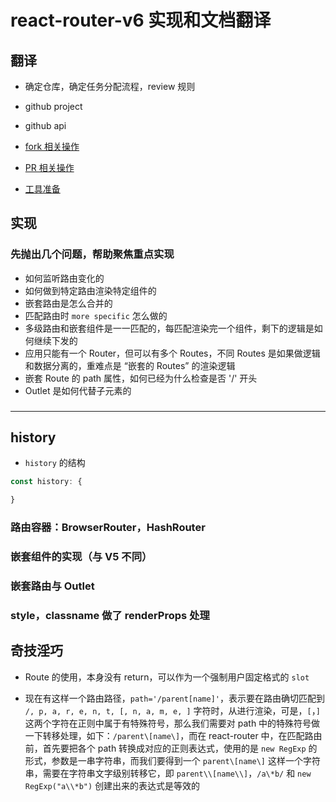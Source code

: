 # react-router-v6 实现和文档翻译

## 翻译

- 确定仓库，确定任务分配流程，review 规则
- github project
- github api

- [fork 相关操作](https://docs.github.com/en/pull-requests/collaborating-with-pull-requests/working-with-forks/syncing-a-fork)

- [PR 相关操作](https://juejin.cn/post/6844903821521469448)

- [工具准备](https://blog.csdn.net/Jin_Kwok/article/details/104350548)

## 实现

### 先抛出几个问题，帮助聚焦重点实现

- 如何监听路由变化的
- 如何做到特定路由渲染特定组件的
- 嵌套路由是怎么合并的
- 匹配路由时 `more specific` 怎么做的
- 多级路由和嵌套组件是一一匹配的，每匹配渲染完一个组件，剩下的逻辑是如何继续下发的
- 应用只能有一个 Router，但可以有多个 Routes，不同 Routes 是如果做逻辑和数据分离的，重难点是 “嵌套的 Routes” 的渲染逻辑
- 嵌套 Route 的 path 属性，如何已经为什么检查是否 '/' 开头
- Outlet 是如何代替子元素的

###

---

## history

- `history` 的结构

```js
const history: {

}
```

### 路由容器：BrowserRouter，HashRouter

### 嵌套组件的实现（与 V5 不同）

### 嵌套路由与 Outlet

### style，classname 做了 renderProps 处理

## 奇技淫巧

- Route 的使用，本身没有 return，可以作为一个强制用户固定格式的 `slot`

- 现在有这样一个路由路径，`path='/parent[name]'`，表示要在路由确切匹配到 `/, p, a, r, e, n, t, [, n, a, m, e, ]` 字符时，从进行渲染，可是，`[`，`]` 这两个字符在正则中属于有特殊符号，那么我们需要对 path 中的特殊符号做一下转移处理，如下：`/parent\[name\]`，而在 react-router 中，在匹配路由前，首先要把各个 path 转换成对应的正则表达式，使用的是 `new RegExp` 的形式，参数是一串字符串，而我们要得到一个 `parent\[name\]` 这样一个字符串，需要在字符串文字级别转移它，即 `parent\\[name\\]`，`/a\*b/` 和 `new RegExp("a\\*b")` 创建出来的表达式是等效的
